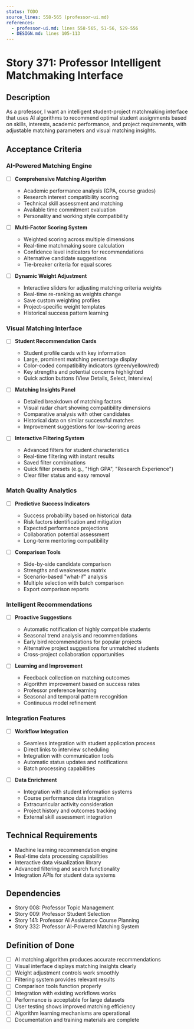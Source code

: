 ```yaml
---
status: TODO
source_lines: 558-565 (professor-ui.md)
references:
  - professor-ui.md: lines 558-565, 51-56, 529-556
  - DESIGN.md: lines 105-113
---
```


# Story 371: Professor Intelligent Matchmaking Interface

## Description
As a professor, I want an intelligent student-project matchmaking interface that uses AI algorithms to recommend optimal student assignments based on skills, interests, academic performance, and project requirements, with adjustable matching parameters and visual matching insights.

## Acceptance Criteria

### AI-Powered Matching Engine
- [ ] **Comprehensive Matching Algorithm**
  - Academic performance analysis (GPA, course grades)
  - Research interest compatibility scoring
  - Technical skill assessment and matching
  - Available time commitment evaluation
  - Personality and working style compatibility

- [ ] **Multi-Factor Scoring System**
  - Weighted scoring across multiple dimensions
  - Real-time matchmaking score calculation
  - Confidence level indicators for recommendations
  - Alternative candidate suggestions
  - Tie-breaker criteria for equal scores

- [ ] **Dynamic Weight Adjustment**
  - Interactive sliders for adjusting matching criteria weights
  - Real-time re-ranking as weights change
  - Save custom weighting profiles
  - Project-specific weight templates
  - Historical success pattern learning

### Visual Matching Interface
- [ ] **Student Recommendation Cards**
  - Student profile cards with key information
  - Large, prominent matching percentage display
  - Color-coded compatibility indicators (green/yellow/red)
  - Key strengths and potential concerns highlighted
  - Quick action buttons (View Details, Select, Interview)

- [ ] **Matching Insights Panel**
  - Detailed breakdown of matching factors
  - Visual radar chart showing compatibility dimensions
  - Comparative analysis with other candidates
  - Historical data on similar successful matches
  - Improvement suggestions for low-scoring areas

- [ ] **Interactive Filtering System**
  - Advanced filters for student characteristics
  - Real-time filtering with instant results
  - Saved filter combinations
  - Quick filter presets (e.g., "High GPA", "Research Experience")
  - Clear filter status and easy removal

### Match Quality Analytics
- [ ] **Predictive Success Indicators**
  - Success probability based on historical data
  - Risk factors identification and mitigation
  - Expected performance projections
  - Collaboration potential assessment
  - Long-term mentoring compatibility

- [ ] **Comparison Tools**
  - Side-by-side candidate comparison
  - Strengths and weaknesses matrix
  - Scenario-based "what-if" analysis
  - Multiple selection with batch comparison
  - Export comparison reports

### Intelligent Recommendations
- [ ] **Proactive Suggestions**
  - Automatic notification of highly compatible students
  - Seasonal trend analysis and recommendations
  - Early bird recommendations for popular projects
  - Alternative project suggestions for unmatched students
  - Cross-project collaboration opportunities

- [ ] **Learning and Improvement**
  - Feedback collection on matching outcomes
  - Algorithm improvement based on success rates
  - Professor preference learning
  - Seasonal and temporal pattern recognition
  - Continuous model refinement

### Integration Features
- [ ] **Workflow Integration**
  - Seamless integration with student application process
  - Direct links to interview scheduling
  - Integration with communication tools
  - Automatic status updates and notifications
  - Batch processing capabilities

- [ ] **Data Enrichment**
  - Integration with student information systems
  - Course performance data integration
  - Extracurricular activity consideration
  - Project history and outcomes tracking
  - External skill assessment integration

## Technical Requirements
- Machine learning recommendation engine
- Real-time data processing capabilities
- Interactive data visualization library
- Advanced filtering and search functionality
- Integration APIs for student data systems

## Dependencies
- Story 008: Professor Topic Management
- Story 009: Professor Student Selection
- Story 141: Professor AI Assistance Course Planning
- Story 332: Professor AI-Powered Matching System

## Definition of Done
- [ ] AI matching algorithm produces accurate recommendations
- [ ] Visual interface displays matching insights clearly
- [ ] Weight adjustment controls work smoothly
- [ ] Filtering system provides relevant results
- [ ] Comparison tools function properly
- [ ] Integration with existing workflows works
- [ ] Performance is acceptable for large datasets
- [ ] User testing shows improved matching efficiency
- [ ] Algorithm learning mechanisms are operational
- [ ] Documentation and training materials are complete